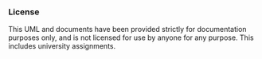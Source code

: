 ### License
This UML and documents have been provided strictly for documentation purposes only, and is not licensed for use by anyone for any purpose. This includes university assignments.
